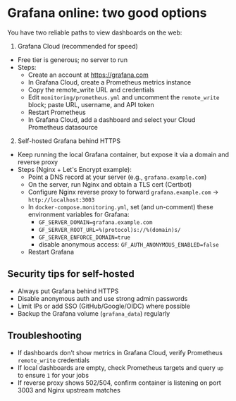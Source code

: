 # Grafana online: two good options

You have two reliable paths to view dashboards on the web:

1) Grafana Cloud (recommended for speed)
- Free tier is generous; no server to run
- Steps:
  - Create an account at https://grafana.com
  - In Grafana Cloud, create a Prometheus metrics instance
  - Copy the remote_write URL and credentials
  - Edit `monitoring/prometheus.yml` and uncomment the `remote_write` block; paste URL, username, and API token
  - Restart Prometheus
  - In Grafana Cloud, add a dashboard and select your Cloud Prometheus datasource

2) Self-hosted Grafana behind HTTPS
- Keep running the local Grafana container, but expose it via a domain and reverse proxy
- Steps (Nginx + Let's Encrypt example):
  - Point a DNS record at your server (e.g., `grafana.example.com`)
  - On the server, run Nginx and obtain a TLS cert (Certbot)
  - Configure Nginx reverse proxy to forward `grafana.example.com` → `http://localhost:3003`
  - In `docker-compose.monitoring.yml`, set (and un-comment) these environment variables for Grafana:
    - `GF_SERVER_DOMAIN=grafana.example.com`
    - `GF_SERVER_ROOT_URL=%(protocol)s://%(domain)s/`
    - `GF_SERVER_ENFORCE_DOMAIN=true`
    - disable anonymous access: `GF_AUTH_ANONYMOUS_ENABLED=false`
  - Restart Grafana

## Security tips for self-hosted
- Always put Grafana behind HTTPS
- Disable anonymous auth and use strong admin passwords
- Limit IPs or add SSO (GitHub/Google/OIDC) where possible
- Backup the Grafana volume (`grafana_data`) regularly

## Troubleshooting
- If dashboards don’t show metrics in Grafana Cloud, verify Prometheus `remote_write` credentials
- If local dashboards are empty, check Prometheus targets and query `up` to ensure `1` for your jobs
- If reverse proxy shows 502/504, confirm container is listening on port 3003 and Nginx upstream matches
